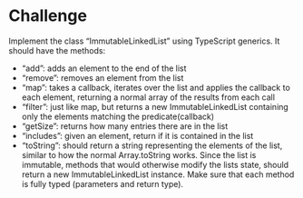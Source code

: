 # Challenge

Implement the class “ImmutableLinkedList” using TypeScript generics. It should have the methods:

- “add”: adds an element to the end of the list
- “remove”: removes an element from the list
- “map”: takes a callback, iterates over the list and applies the callback to each element, returning a normal array of the results from each call
- “filter”: just like map, but returns a new ImmutableLinkedList containing only the elements matching the predicate(callback)
- “getSize”: returns how many entries there are in the list
- “includes”: given an element, return if it is contained in the list
- “toString”: should return a string representing the elements of the list, similar to how the normal Array.toString works.
  Since the list is immutable, methods that would otherwise modify the lists state, should return a new ImmutableLinkedList instance.
  Make sure that each method is fully typed (parameters and return type).
